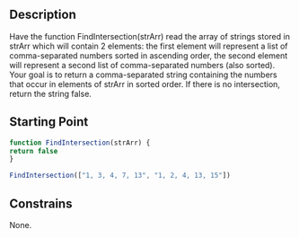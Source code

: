 ## Description

Have the function FindIntersection(strArr) read the array of strings stored in strArr which will contain 2 elements: the first element will represent a list of comma-separated numbers sorted in ascending order, the second element will represent a second list of comma-separated numbers (also sorted). Your goal is to return a comma-separated string containing the numbers that occur in elements of strArr in sorted order. If there is no intersection, return the string false.

## Starting Point

``` javascript
function FindIntersection(strArr) {
return false
}

FindIntersection(["1, 3, 4, 7, 13", "1, 2, 4, 13, 15"])
```

## Constrains

None.
